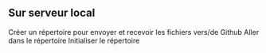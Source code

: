 Sur serveur local
-----------------
Créer un répertoire pour envoyer et recevoir les fichiers vers/de Github
Aller dans le répertoire
Initialiser le répertoire
